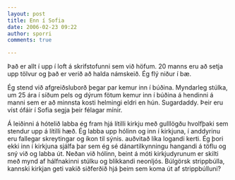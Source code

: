 ```yaml
---
layout: post
title: Enn í Sofia
date: 2006-02-23 09:22
author: sporri
comments: true

---
```

Það er allt í upp í loft á skrifstofunni sem við höfum. 20 manns eru að setja upp tölvur og það er verið að halda námskeið. Ég flý niður í bæ. 

Ég stend við afgreiðsluborð þegar par kemur inn í búðina. Myndarleg stúlka, um 25 ára í síðum pels og dýrum fötum kemur inn í búðina á hendinni á manni sem er að minnsta kosti helmingi eldri en hún. Sugardaddy. Þeir eru víst ófáir í Sofia segja þeir félagar mínir.

Á leiðinni á hótelið labba ég fram hjá lítilli kirkju með gulllögðu hvolfþaki sem stendur upp á lítilli hæð. Ég labba upp hólinn og inn í kirkjuna, í anddyrinu eru fallegar skreytingar og íkon til sýnis. auðvitað líka logandi kerti. Ég þori ekki inn í kirkjuna sjálfa þar sem ég sé dánartilkynningu hangandi á töflu og sný við og labba út. Neðan við hólinn, beint á móti kirkjudyrunum er skilti með mynd af hálfnakinni stúlku og blikkandi neonljós. Búlgörsk strippbúlla, kannski kirkjan geti vakið siðferðið hjá þeim sem koma út af strippbúlluni?
